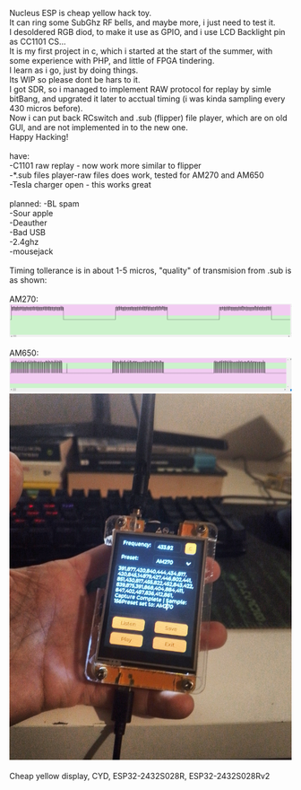 Nucleus ESP is cheap yellow hack toy.</br>
It can ring some SubGhz RF bells, and maybe more, i just need to test it.</br>
I desoldered RGB diod, to make it use as GPIO, and i use LCD Backlight pin as CC1101 CS...</br>
It is my first project in c, which i started at the start of the summer, with some experience with PHP, and little of FPGA tindering.</br>
I learn as i go, just by doing things.</br>
Its WIP so please dont be hars to it.</br>
I got SDR, so i managed to implement RAW protocol for replay by simle bitBang, and upgrated it later to acctual timing (i was kinda sampling every 430 micros before).</br>
Now i can put back RCswitch and .sub (flipper) file player, which are on old GUI, and are not implemented in to the new one.</br>
Happy Hacking!</br>
</br>
have:</br>
-C1101 raw replay - now work more similar to flipper</br>
-*.sub files player-raw files does work, tested for AM270 and AM650</br>
-Tesla charger open - this works great</br>
</br>
planned:
-BL spam</br>
-Sour apple</br>
-Deauther</br>
-Bad USB</br>
-2.4ghz</br>
-mousejack</br>
</br>
Timing tollerance is in about 1-5 micros, "quality" of transmision from .sub is as shown:</br>
</br>
AM270:</br>
<img src="https://github.com/GthiN89/NucleusESP32/blob/main/images/AM270.PNG"></br>
</br>
AM650:</br>
<img src="https://github.com/GthiN89/NucleusESP32/blob/main/images/AM650.PNG">
</br>
<img src="https://github.com/GthiN89/NucleusESP32/blob/main/images/IMG_20240924_193407_DRO.jpg"></br>
</br>
Cheap yellow display, CYD, ESP32-2432S028R, ESP32-2432S028Rv2</br>
</br>